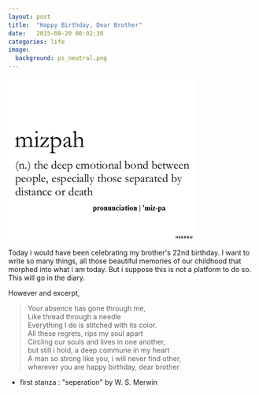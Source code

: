 ```yaml
---
layout: post
title:  "Happy Birthday, Dear Brother"
date:   2015-08-20 00:02:38
categories: life
image:
  background: ps_neutral.png
---
```

<img src="/images/prashant/1.png" alt="">

Today i would have been celebrating my brother's 22nd birthday. I want to write so many things, all those beautiful memories of our childhood that morphed into what i am today. But i suppose this is not a platform to do so.
This will go in the diary.

However and excerpt,
> Your absence has gone through me,  
> Like thread through a needle   
> Everything I do is stitched with its color.   
> All these regrets, rips my soul apart   
> Circling our souls and lives in one another,   
> but still i hold, a deep commune in my heart    
> A man so strong like you, i will never find other,  
> wherever you are happy birthday, dear brother  

- first stanza : "seperation" by W. S. Merwin

